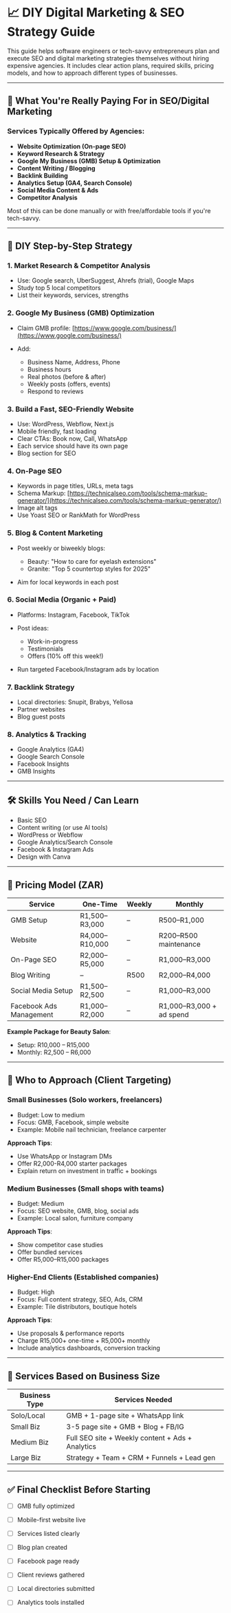 # 📈 DIY Digital Marketing & SEO Strategy Guide

This guide helps software engineers or tech-savvy entrepreneurs plan and execute SEO and digital marketing strategies themselves without hiring expensive agencies. It includes clear action plans, required skills, pricing models, and how to approach different types of businesses.

---

## 🧠 What You're Really Paying For in SEO/Digital Marketing

### Services Typically Offered by Agencies:

* **Website Optimization (On-page SEO)**
* **Keyword Research & Strategy**
* **Google My Business (GMB) Setup & Optimization**
* **Content Writing / Blogging**
* **Backlink Building**
* **Analytics Setup (GA4, Search Console)**
* **Social Media Content & Ads**
* **Competitor Analysis**

Most of this can be done manually or with free/affordable tools if you're tech-savvy.

---

## 🔧 DIY Step-by-Step Strategy

### 1. Market Research & Competitor Analysis

* Use: Google search, UberSuggest, Ahrefs (trial), Google Maps
* Study top 5 local competitors
* List their keywords, services, strengths

### 2. Google My Business (GMB) Optimization

* Claim GMB profile: [https://www.google.com/business/](https://www.google.com/business/)
* Add:

  * Business Name, Address, Phone
  * Business hours
  * Real photos (before & after)
  * Weekly posts (offers, events)
  * Respond to reviews

### 3. Build a Fast, SEO-Friendly Website

* Use: WordPress, Webflow, Next.js
* Mobile friendly, fast loading
* Clear CTAs: Book now, Call, WhatsApp
* Each service should have its own page
* Blog section for SEO

### 4. On-Page SEO

* Keywords in page titles, URLs, meta tags
* Schema Markup: [https://technicalseo.com/tools/schema-markup-generator/](https://technicalseo.com/tools/schema-markup-generator/)
* Image alt tags
* Use Yoast SEO or RankMath for WordPress

### 5. Blog & Content Marketing

* Post weekly or biweekly blogs:

  * Beauty: "How to care for eyelash extensions"
  * Granite: "Top 5 countertop styles for 2025"
* Aim for local keywords in each post

### 6. Social Media (Organic + Paid)

* Platforms: Instagram, Facebook, TikTok
* Post ideas:

  * Work-in-progress
  * Testimonials
  * Offers (10% off this week!)
* Run targeted Facebook/Instagram ads by location

### 7. Backlink Strategy

* Local directories: Snupit, Brabys, Yellosa
* Partner websites
* Blog guest posts

### 8. Analytics & Tracking

* Google Analytics (GA4)
* Google Search Console
* Facebook Insights
* GMB Insights

---

## 🛠️ Skills You Need / Can Learn

* Basic SEO
* Content writing (or use AI tools)
* WordPress or Webflow
* Google Analytics/Search Console
* Facebook & Instagram Ads
* Design with Canva

---

## 💸 Pricing Model (ZAR)

| Service                 | One-Time       | Weekly | Monthly                  |
| ----------------------- | -------------- | ------ | ------------------------ |
| GMB Setup               | R1,500–R3,000  | –      | R500–R1,000              |
| Website                 | R4,000–R10,000 | –      | R200–R500 maintenance    |
| On-Page SEO             | R2,000–R5,000  | –      | R1,000–R3,000            |
| Blog Writing            | –              | R500   | R2,000–R4,000            |
| Social Media Setup      | R1,500–R2,500  | –      | R1,000–R3,000            |
| Facebook Ads Management | R1,000–R2,000  | –      | R1,000–R3,000 + ad spend |

**Example Package for Beauty Salon**:

* Setup: R10,000 – R15,000
* Monthly: R2,500 – R6,000

---

## 👥 Who to Approach (Client Targeting)

### Small Businesses (Solo workers, freelancers)

* Budget: Low to medium
* Focus: GMB, Facebook, simple website
* Example: Mobile nail technician, freelance carpenter

**Approach Tips**:

* Use WhatsApp or Instagram DMs
* Offer R2,000-R4,000 starter packages
* Explain return on investment in traffic + bookings

### Medium Businesses (Small shops with teams)

* Budget: Medium
* Focus: SEO website, GMB, blog, social ads
* Example: Local salon, furniture company

**Approach Tips**:

* Show competitor case studies
* Offer bundled services
* Offer R5,000–R15,000 packages

### Higher-End Clients (Established companies)

* Budget: High
* Focus: Full content strategy, SEO, Ads, CRM
* Example: Tile distributors, boutique hotels

**Approach Tips**:

* Use proposals & performance reports
* Charge R15,000+ one-time + R5,000+ monthly
* Include analytics dashboards, conversion tracking

---

## 💼 Services Based on Business Size

| Business Type | Services Needed                                  |
| ------------- | ------------------------------------------------ |
| Solo/Local    | GMB + 1-page site + WhatsApp link                |
| Small Biz     | 3-5 page site + GMB + Blog + FB/IG               |
| Medium Biz    | Full SEO site + Weekly content + Ads + Analytics |
| Large Biz     | Strategy + Team + CRM + Funnels + Lead gen       |

---

## ✅ Final Checklist Before Starting

* [ ] GMB fully optimized
* [ ] Mobile-first website live
* [ ] Services listed clearly
* [ ] Blog plan created
* [ ] Facebook page ready
* [ ] Client reviews gathered
* [ ] Local directories submitted
* [ ] Analytics tools installed



